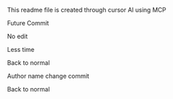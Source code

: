 This readme file is created through cursor AI using MCP

Future Commit

No edit

Less time

Back to normal

Author name change commit

Back to normal